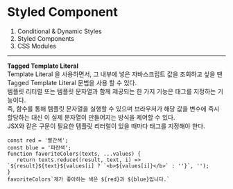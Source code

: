 # Styled Component
1. Conditional & Dynamic Styles
2. Styled Components
3. CSS Modules
----
**Tagged Template Literal**<br>
Template Literal 을 사용하면서, 그 내부에 넣은 자바스크립트 값을 조회하고 싶을 땐 Tagged Template Literal 문법을 사용 할 수 있다.<br>
템플릿 리터럴 또는 템플릿 문자열과 함께 제공되는 한 가지 기능은 태그를 지정하는 기능이다.<br>
즉, 함수를 통해 템플릿 문자열을 실행할 수 있으며 브라우저가 해당 값을 변수에 즉시 할당하는 대신 이 실제 문자열이 만들어지는 방식을 제어할 수 있다.<br>
JSX와 같은 구문이 필요한 템플릿 리터럴이 있을 때마다 태그를 지정해야 한다.
```
const red = '빨간색';
const blue = '파란색';
function favoriteColors(texts, ...values) {
   return texts.reduce((result, text, i) => `${result}${text}${values[i] ? `<b>${values[i]}</b>` : ''}`, '');
}
favoriteColors`제가 좋아하는 색은 ${red}과 ${blue}입니다.`
```

